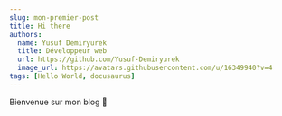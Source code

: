 ```yaml
---
slug: mon-premier-post
title: Hi there
authors:
  name: Yusuf Demiryurek
  title: Développeur web
  url: https://github.com/Yusuf-Demiryurek
  image_url: https://avatars.githubusercontent.com/u/16349940?v=4
tags: [Hello World, docusaurus]
---
```


Bienvenue sur mon blog 👋

